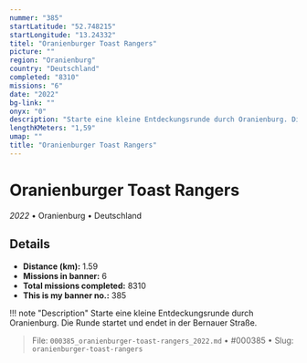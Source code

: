 ```yaml
---
nummer: "385"
startLatitude: "52.748215"
startLongitude: "13.24332"
titel: "Oranienburger Toast Rangers"
picture: ""
region: "Oranienburg"
country: "Deutschland"
completed: "8310"
missions: "6"
date: "2022"
bg-link: ""
onyx: "0"
description: "Starte eine kleine Entdeckungsrunde durch Oranienburg. Die Runde startet und endet in der Bernauer Straße."
lengthKMeters: "1,59"
umap: ""
title: "Oranienburger Toast Rangers"
---
```

# Oranienburger Toast Rangers

*2022* • Oranienburg • Deutschland



## Details
- **Distance (km):** 1.59
- **Missions in banner:** 6
- **Total missions completed:** 8310
- **This is my banner no.:** 385


!!! note "Description"
    Starte eine kleine Entdeckungsrunde durch Oranienburg. Die Runde startet und endet in der Bernauer Straße.




> File: `000385_oranienburger-toast-rangers_2022.md` • #000385 • Slug: `oranienburger-toast-rangers`
